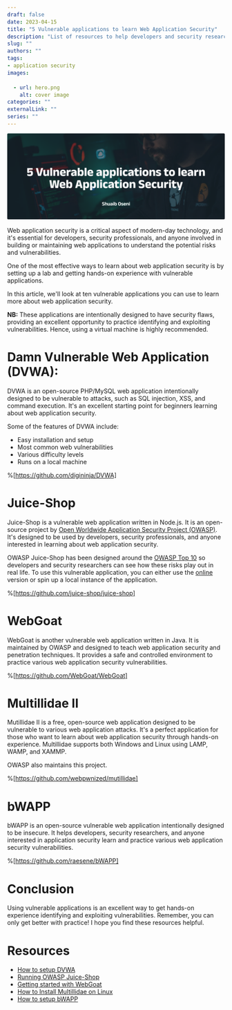 ```yaml
--- 
draft: false
date: 2023-04-15
title: "5 Vulnerable applications to learn Web Application Security"
description: "List of resources to help developers and security researchers learn web application security"
slug: ""
authors: ""
tags:
- application security
images:

  - url: hero.png
    alt: cover image
categories: ""
externalLink: ""
series: ""
---
```

![Cover Image](hero.png)

Web application security is a critical aspect of modern-day technology, and it's essential for developers, security professionals, and anyone involved in building or maintaining web applications to understand the potential risks and vulnerabilities. 

One of the most effective ways to learn about web application security is by setting up a lab and getting hands-on experience with vulnerable applications.

In this article, we'll look at ten vulnerable applications you can use to learn more about web application security. 

**NB:** These applications are intentionally designed to have security flaws, providing an excellent opportunity to practice identifying and exploiting vulnerabilities. Hence, using a virtual machine is highly recommended. 


# Damn Vulnerable Web Application (DVWA): 

DVWA is an open-source PHP/MySQL web application intentionally designed to be vulnerable to attacks, such as SQL injection, XSS, and command execution. It's an excellent starting point for beginners learning about web application security. 

Some of the features of DVWA include:

- Easy installation and setup
- Most common web vulnerabilities
- Various difficulty levels
- Runs on a local machine


%[https://github.com/digininja/DVWA]

# Juice-Shop

Juice-Shop is a vulnerable web application written in Node.js. It is an open-source project by [Open Worldwide Application Security Project (OWASP)](https://owasp.org/). It's designed to be used by developers, security professionals, and anyone interested in learning about web application security.

OWASP Juice-Shop has been designed around the [OWASP Top 10](https://owasp.org/www-project-top-ten/) so developers and security researchers can see how these risks play out in real life. To use this vulnerable application, you can either use the [online](https://juice-shop.herokuapp.com/#/) version or spin up a local instance of the application.


%[https://github.com/juice-shop/juice-shop]

# WebGoat

WebGoat is another vulnerable web application written in Java. It is maintained by OWASP and designed to teach web application security and penetration techniques. It provides a safe and controlled environment to practice various web application security vulnerabilities.


%[https://github.com/WebGoat/WebGoat]

# Multillidae II

Mutillidae II is a free, open-source web application designed to be vulnerable to various web application attacks. It's a perfect application for those who want to learn about web application security through hands-on experience. Multillidae supports both Windows and Linux using LAMP, WAMP, and XAMMP.

OWASP also maintains this project.


%[https://github.com/webpwnized/mutillidae]

# bWAPP

bWAPP is an open-source vulnerable web application intentionally designed to be insecure. It helps developers, security researchers, and anyone interested in application security learn and practice various web application security vulnerabilities.


%[https://github.com/raesene/bWAPP]

# Conclusion

Using vulnerable applications is an excellent way to get hands-on experience identifying and exploiting vulnerabilities. Remember, you can only get better with practice! I hope you find these resources helpful.

# Resources
- [How to setup DVWA](https://www.google.com/url?sa=t&rct=j&q=&esrc=s&source=web&cd=&cad=rja&uact=8&ved=2ahUKEwioz4fWyar-AhXzhf0HHcJ9BKgQwqsBegQITRAF&url=https%3A%2F%2Fwww.youtube.com%2Fwatch%3Fv%3DjJbMkqUezpI&usg=AOvVaw1t8odrrlrq3V6dann4g-F7)
- [Running OWASP Juice-Shop](https://pwning.owasp-juice.shop/part1/running.html)
- [Getting started with WebGoat](https://blog.razrsec.uk/getting-started-with-webgoat/)
- [How to Install Multillidae on Linux](https://www.youtube.com/watch?v=TcgeRab7ayM)
- [How to setup bWAPP](https://vk9-sec.com/how-to-set-up-bwapp-linux/)
